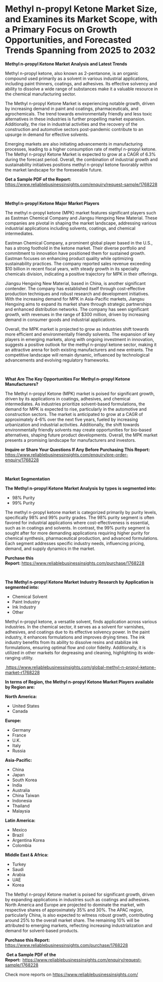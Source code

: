 <p><h1>Methyl n-propyl Ketone Market Size, and Examines its Market Scope, with a Primary Focus on Growth Opportunities, and Forecasted Trends Spanning from 2025 to 2032</h1></p><p><strong>Methyl n-propyl Ketone Market Analysis and Latest Trends</strong></p>
<p><p>Methyl n-propyl ketone, also known as 2-pentanone, is an organic compound used primarily as a solvent in various industrial applications, including paint thinners, coatings, and adhesives. Its effective solvency and ability to dissolve a wide range of substances make it a valuable resource in the chemical manufacturing sector. </p><p>The Methyl n-propyl Ketone Market is experiencing notable growth, driven by increasing demand in paint and coatings, pharmaceuticals, and agrochemicals. The trend towards environmentally friendly and less toxic alternatives in these industries is further propelling market expansion. Additionally, the rise in industrial activities and the recovery of the construction and automotive sectors post-pandemic contribute to an upsurge in demand for effective solvents.</p><p>Emerging markets are also initiating advancements in manufacturing processes, leading to a higher consumption rate of methyl n-propyl ketone. The Methyl n-propyl Ketone Market is expected to grow at a CAGR of 6.3% during the forecast period. Overall, the combination of industrial growth and sustainability initiatives positions methyl n-propyl ketone favorably within the market landscape for the foreseeable future.</p></p>
<p><strong>Get a Sample PDF of the Report:&nbsp;</strong> <a href="https://www.reliablebusinessinsights.com/enquiry/request-sample/1768228?utm_campaign=2811&utm_medium=2&utm_source=Github&utm_content=ia&utm_term=03042025&utm_id=methyl-n-propyl-ketone">https://www.reliablebusinessinsights.com/enquiry/request-sample/1768228</a></p>
<p>&nbsp;</p>
<p><strong>Methyl n-propyl Ketone Major Market Players</strong></p>
<p><p>The methyl n-propyl ketone (MPK) market features significant players such as Eastman Chemical Company and Jiangsu Hengxing New Material. These companies are pivotal in shaping the market landscape, addressing various industrial applications including solvents, coatings, and chemical intermediates.</p><p>Eastman Chemical Company, a prominent global player based in the U.S., has a strong foothold in the ketone market. Their diverse portfolio and commitment to innovation have positioned them for sustained growth. Eastman focuses on enhancing product quality while optimizing sustainability practices. The company reported sales revenue exceeding $10 billion in recent fiscal years, with steady growth in its specialty chemicals division, indicating a positive trajectory for MPK in their offerings.</p><p>Jiangsu Hengxing New Material, based in China, is another significant contender. The company has established itself through cost-effective production techniques and robust research and development initiatives. With the increasing demand for MPK in Asia-Pacific markets, Jiangsu Hengxing aims to expand its market share through strategic partnerships and enhanced distribution networks. The company has seen significant growth, with revenues in the range of $300 million, driven by increasing demand in consumer goods and industrial applications.</p><p>Overall, the MPK market is projected to grow as industries shift towards more efficient and environmentally friendly solvents. The expansion of key players in emerging markets, along with ongoing investment in innovation, suggests a positive outlook for the methyl n-propyl ketone sector, making it an attractive arena for both existing manufacturers and new entrants. The competitive landscape will remain dynamic, influenced by technological advancements and evolving regulatory frameworks.</p></p>
<p>&nbsp;</p>
<p><strong>What Are The Key Opportunities For Methyl n-propyl Ketone Manufacturers?</strong></p>
<p><p>The Methyl n-propyl Ketone (MPK) market is poised for significant growth, driven by its applications in coatings, adhesives, and chemical intermediates. As industries prioritize solvent-based formulations, the demand for MPK is expected to rise, particularly in the automotive and construction sectors. The market is anticipated to grow at a CAGR of approximately 4-6% over the next five years, fueled by increasing urbanization and industrial activities. Additionally, the shift towards environmentally friendly solvents may create opportunities for bio-based alternatives, shaping future product developments. Overall, the MPK market presents a promising landscape for manufacturers and investors.</p></p>
<p><strong>Inquire or Share Your Questions If Any Before Purchasing This Report:</strong> <a href="https://www.reliablebusinessinsights.com/enquiry/pre-order-enquiry/1768228?utm_campaign=2811&utm_medium=2&utm_source=Github&utm_content=ia&utm_term=03042025&utm_id=methyl-n-propyl-ketone">https://www.reliablebusinessinsights.com/enquiry/pre-order-enquiry/1768228</a></p>
<p>&nbsp;</p>
<p><strong>Market Segmentation</strong></p>
<p><strong>The Methyl n-propyl Ketone Market Analysis by types is segmented into:</strong></p>
<p><ul><li>98% Purity</li><li>99% Purity</li></ul></p>
<p><p>The methyl n-propyl ketone market is categorized primarily by purity levels, specifically 98% and 99% purity grades. The 98% purity segment is often favored for industrial applications where cost-effectiveness is essential, such as in coatings and solvents. In contrast, the 99% purity segment is sought after for more demanding applications requiring higher purity for chemical synthesis, pharmaceutical production, and advanced formulations. Each segment addresses specific industry needs, influencing pricing, demand, and supply dynamics in the market.</p></p>
<p><strong>Purchase this Report:&nbsp;</strong><a href="https://www.reliablebusinessinsights.com/purchase/1768228?utm_campaign=2811&utm_medium=2&utm_source=Github&utm_content=ia&utm_term=03042025&utm_id=methyl-n-propyl-ketone">https://www.reliablebusinessinsights.com/purchase/1768228</a></p>
<p>&nbsp;</p>
<p><strong>The Methyl n-propyl Ketone Market Industry Research by Application is segmented into:</strong></p>
<p><ul><li>Chemical Solvent</li><li>Paint Industry</li><li>Ink Industry</li><li>Other</li></ul></p>
<p><p>Methyl n-propyl ketone, a versatile solvent, finds application across various industries. In the chemical sector, it serves as a solvent for varnishes, adhesives, and coatings due to its effective solvency power. In the paint industry, it enhances formulations and improves drying times. The ink industry benefits from its ability to dissolve resins and stabilize ink formulations, ensuring optimal flow and color fidelity. Additionally, it is utilized in other markets for degreasing and cleaning, highlighting its wide-ranging utility.</p></p>
<p><a href="https://www.reliablebusinessinsights.com/global-methyl-n-propyl-ketone-market-r1768228?utm_campaign=2811&utm_medium=2&utm_source=Github&utm_content=ia&utm_term=03042025&utm_id=methyl-n-propyl-ketone">&nbsp;https://www.reliablebusinessinsights.com/global-methyl-n-propyl-ketone-market-r1768228</a></p>
<p><strong>In terms of Region, the Methyl n-propyl Ketone Market Players available by Region are:</strong></p>
<p>
    <p> <strong> North America: </strong>
        <ul>
            <li>United States</li>
            <li>Canada</li>
        </ul>
        </p> 
    <p> <strong> Europe: </strong>
        <ul>
            <li>Germany</li>
            <li>France</li>
            <li>U.K.</li>
            <li>Italy</li>
            <li>Russia</li>
        </ul>
        </p> 
    <p> <strong> Asia-Pacific: </strong>
        <ul>
            <li>China</li>
            <li>Japan</li>
            <li>South Korea</li>
            <li>India</li>
            <li>Australia</li>
            <li>China Taiwan</li>
            <li>Indonesia</li>
            <li>Thailand</li>
            <li>Malaysia</li>
        </ul>
        </p> 
    <p> <strong> Latin America: </strong>
        <ul>
            <li>Mexico</li>
            <li>Brazil</li>
            <li>Argentina Korea</li>
            <li>Colombia</li>
        </ul>
        </p> 
    <p> <strong> Middle East & Africa: </strong>
        <ul>
            <li>Turkey</li>
            <li>Saudi</li>
            <li>Arabia</li>
            <li>UAE</li>
            <li>Korea</li>
        </ul>
    </p>
    </p>
<p><p>The Methyl n-propyl Ketone market is poised for significant growth, driven by expanding applications in industries such as coatings and adhesives. North America and Europe are projected to dominate the market, with respective shares of approximately 35% and 30%. The APAC region, particularly China, is also expected to witness robust growth, contributing around 25% to the overall market share. The remaining 10% will be attributed to emerging markets, reflecting increasing industrialization and demand for solvent-based products.</p></p>
<p><strong>Purchase this Report: </strong><a href="https://www.reliablebusinessinsights.com/purchase/1768228?utm_campaign=2811&utm_medium=2&utm_source=Github&utm_content=ia&utm_term=03042025&utm_id=methyl-n-propyl-ketone">https://www.reliablebusinessinsights.com/purchase/1768228</a></p>
<p>&nbsp;<strong>Get a Sample PDF of the Report:&nbsp;&nbsp;</strong><a href="https://www.reliablebusinessinsights.com/enquiry/request-sample/1768228?utm_campaign=2811&utm_medium=2&utm_source=Github&utm_content=ia&utm_term=03042025&utm_id=methyl-n-propyl-ketone">https://www.reliablebusinessinsights.com/enquiry/request-sample/1768228</a></p>
<p><strong></strong></p>
<p>Check more reports on <a href="https://www.reliablebusinessinsights.com/?utm_campaign=2811&utm_medium=2&utm_source=Github&utm_content=ia&utm_term=03042025&utm_id=methyl-n-propyl-ketone">https://www.reliablebusinessinsights.com/</a></p>
